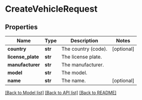 # CreateVehicleRequest

## Properties
Name | Type | Description | Notes
------------ | ------------- | ------------- | -------------
**country** | **str** | The country (code). | [optional] 
**license_plate** | **str** | The license plate. | 
**manufacturer** | **str** | The manufacturer. | 
**model** | **str** | The model. | 
**name** | **str** | The name. | [optional] 

[[Back to Model list]](../README.md#documentation-for-models) [[Back to API list]](../README.md#documentation-for-api-endpoints) [[Back to README]](../README.md)



